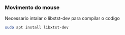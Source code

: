### Movimento do mouse

Necessario intalar o libxtst-dev para compilar o codigo

```bash
sudo apt install libxtst-dev
```
